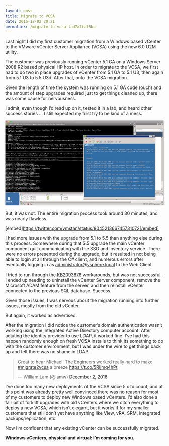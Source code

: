 ```yaml
---
layout: post
title: Migrate to VCSA
date: 2016-12-02 20:21
permalink: /migrate-to-vcsa-fad7a7faf5bc
---
```


Last night I did my first customer migration from a Windows based vCenter to the VMware vCenter Server Appliance (VCSA) using the new 6.0 U2M utility.

The customer was previously running vCenter 5.1 GA on a Windows Server 2008 R2 based physical HP host. In order to migrate to the VCSA, we first had to do two in place upgrades of vCenter from 5.1 GA to 5.1 U3, then again from 5.1 U3 to 5.5 U3d. After that, onto the VCSA migration.

Given the length of time the system was running on 5.1 GA code (ouch) and the amount of step upgrades required just to get things cleaned up, there was some cause for nervousness.

I admit, even though I’d read up on it, tested it in a lab, and heard other success stories … I still expected my first try to be kind of a mess.

![Migration in Progress](/images/866f7-1czoys1rovqn-3wvb1dg4sq.png)

But, it was not. The entire migration process took around 30 minutes, and was nearly flawless.

[embed]https://twitter.com/vmstan/status/804521366745731072[/embed]

I had more issues with the upgrade from 5.1 to 5.5 than anything else during this process. Somewhere during that 5.5 upgrade the main vCenter component quit communicating with the SSO and inventory service. There were no errors presented during the upgrade, but it resulted in not being able to login at all through the C# client, and numerous errors after eventually logging in as administrator@vsphere.local to the Web Client.

I tried to run through the [KB2093876](https://kb.vmware.com/selfservice/microsites/search.do?language=en_US&cmd=displayKC&externalId=2093876) workarounds, but was not successful. I ended up needing to uninstall the vCenter Server component, remove the Microsoft ADAM feature from the server, and then reinstall vCenter connected to the previous SQL database. Success.

Given those issues, I was nervous about the migration running into further issues, mostly from the old vCenter.

But again, it worked as advertised.

After the migration I did notice the customer’s domain authentication wasn’t working using the integrated Active Directory computer account. After adjuting the identity provider to use LDAP, it worked fine. I’ve had this happen randomly enough on fresh VCSA installs to think its something to do with the customer environment, but I was under the wire to get things back up and felt there was no shame in LDAP.

<blockquote class="twitter-tweet" data-lang="en"><p lang="en" dir="ltr">Great to hear Michael! The Engineers worked really hard to make <a href="https://twitter.com/hashtag/migrate2vcsa?src=hash">#migrate2vcsa</a> a breeze <a href="https://t.co/5RIjmq4hPt">https://t.co/5RIjmq4hPt</a></p>&mdash; William Lam (@lamw) <a href="https://twitter.com/lamw/status/804688216791994368">December 2, 2016</a></blockquote> <script async src="//platform.twitter.com/widgets.js" charset="utf-8"></script>

I’ve done too many new deployments of the VCSA since 5.x to count, and at this point was already pretty well convinced there was no reason for most of my customers to deploy new Windows based vCenters. I’d also done a fair bit of forklift upgrades with old vCenters where we ditch everything to deploy a new VCSA, which isn’t elegant, but it works if for my smaller customers that still don’t yet have anything like View, vRA, SRM, integrated backups/replication, etc.

Now I’m confident that any existing vCenter can be successfully migrated.

**Windows vCenters, physical and virtual: I’m coming for you.**
